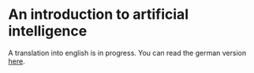 # An introduction to artificial intelligence

A translation into english is in progress. You can read the german version [here](README.de.md).
